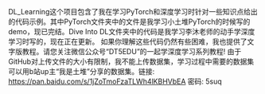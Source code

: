 DL_Learning这个项目包含了我在学习PyTorch和深度学习时针对一些知识点给出的代码示例。其中PyTorch文件夹中的文件是我学习小土堆PyTorch的时候写的demo，现已完结。Dive Into DL文件夹中的代码是我学习李沐老师的动手学深度学习时写的，现在正在更新。
如果你理解这些代码仍然有些困难，我也提供了文字版教程。请您关注微信公众号“DT5EDU”的一起学深度学习系列教程!
由于GitHub对上传文件的大小有限制，我不能上传数据集，学习过程中需要的数据集可以用b站up主“我是土堆”分享的数据集。链接: https://pan.baidu.com/s/1jZoTmoFzaTLWh4lKBHVbEA 密码: 5suq
